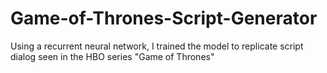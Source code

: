 # Game-of-Thrones-Script-Generator
Using a recurrent neural network, I trained the model to replicate script dialog seen in the HBO series "Game of Thrones"
